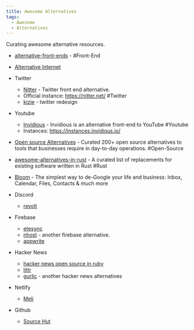 ```yaml
---
title: Awesome Alternatives
tags:
  - Awesome
  - Alternatives
---
```


Curating awesome alternative resources.

- [alternative-front-ends](https://github.com/mendel5/alternative-front-ends) - #Front-End
- [Alternative Internet](https://github.com/redecentralize/alternative-internet)
- Twitter
  - [Nitter](https://github.com/zedeus/nitter) - Twitter front end alternative.
  - Official instance: <https://nitter.net/> #Twitter
  - [kizie](https://kizie.co/) - twitter redesign
- Youtube
  - [Invidious](https://github.com/iv-org/invidious) - Invidious is an alternative front-end to YouTube #Youtube
  - Instances: <https://instances.invidious.io/>
- [Open source Alternatives](https://www.btw.so/open-source-alternatives) - Curated 200+ open source alternatives to tools that businesses require in day-to-day operations. #Open-Source
- [awesome-alternatives-in-rust](https://github.com/TaKO8Ki/awesome-alternatives-in-rust) - A curated list of replacements for existing software written in Rust #Rust
- [Bloom](https://github.com/skerkour/bloom) - The simplest way to de-Google your life and business: Inbox, Calendar, Files, Contacts & much more

- Discord
  - [revolt](https://github.com/revoltchat/revolt)
- Firebase
  - [etesync](https://github.com/etesync/server)
  - [nhost](https://github.com/nhost/nhost) - another firebase alternative.
  - [appwrite](https://github.com/appwrite/appwrite)
- Hacker News
  - [hacker news open source in ruby](hhttps://github.com/lobsters/lobsters)
  - [littr](https://github.com/mariusor/go-littr)
  - [gurlic](https://gurlic.com/) - another hacker news alternatives
- Netlify
  - [Meli](https://github.com/getmeli/meli)
- Github
  - [Source Hut](https://sourcehut.org/)
